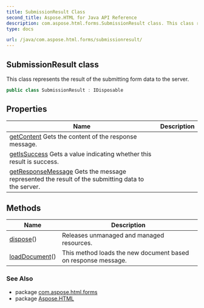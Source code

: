 ```yaml
---
title: SubmissionResult Class
second_title: Aspose.HTML for Java API Reference
description: com.aspose.html.forms.SubmissionResult class. This class represents the result of the submitting form data to the server
type: docs

url: /java/com.aspose.html.forms/submissionresult/
---
```

## SubmissionResult class

This class represents the result of the submitting form data to the server.

```java
public class SubmissionResult : IDisposable
```

## Properties

| Name | Description |
| --- | --- |
| [getContent](../../com.aspose.html.forms/submissionresult/content/) Gets the content of the response message. |
| [getIsSuccess](../../com.aspose.html.forms/submissionresult/issuccess/) Gets a value indicating whether this result is success. |
| [getResponseMessage](../../com.aspose.html.forms/submissionresult/responsemessage/) Gets the message represented the result of the submitting data to the server. |

## Methods

| Name | Description |
| --- | --- |
| [dispose](../../com.aspose.html.forms/submissionresult/dispose/)() | Releases unmanaged and managed resources. |
| [loadDocument](../../com.aspose.html.forms/submissionresult/loaddocument/)() | This method loads the new document based on response message. |

### See Also

* package [com.aspose.html.forms](../../com.aspose.html.forms/)
* package [Aspose.HTML](../../)
